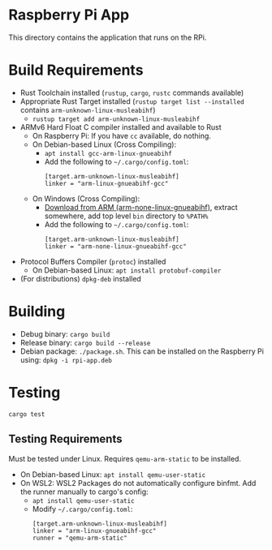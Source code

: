 # Raspberry Pi App

This directory contains the application that runs on the RPi.

# Build Requirements

* Rust Toolchain installed (`rustup`, `cargo`, `rustc` commands available)
* Appropriate Rust Target installed (`rustup target list --installed` contains `arm-unknown-linux-musleabihf`)
  * `rustup target add arm-unknown-linux-musleabihf`
* ARMv6 Hard Float C compiler installed and available to Rust
  * On Raspberry Pi: If you have `cc` available, do nothing.
  * On Debian-based Linux (Cross Compiling):
    * `apt install gcc-arm-linux-gnueabihf`
    * Add the following to `~/.cargo/config.toml`:
      ```
      [target.arm-unknown-linux-musleabihf]
      linker = "arm-linux-gnueabihf-gcc"
      ```
  * On Windows (Cross Compiling):
    * [Download from ARM (arm-none-linux-gnueabihf)](https://developer.arm.com/downloads/-/gnu-a), extract somewhere, add top level `bin` directory to `%PATH%`
    * Add the following to `~/.cargo/config.toml`:
      ```
      [target.arm-unknown-linux-musleabihf]
      linker = "arm-none-linux-gnueabihf-gcc"
      ```
* Protocol Buffers Compiler (`protoc`) installed
  * On Debian-based Linux: `apt install protobuf-compiler`
* (For distributions) `dpkg-deb` installed

# Building

* Debug binary: `cargo build`
* Release binary: `cargo build --release`
* Debian package: `./package.sh`. This can be installed on the Raspberry Pi using: `dpkg -i rpi-app.deb`  

# Testing

`cargo test`

## Testing Requirements

Must be tested under Linux. Requires `qemu-arm-static` to be installed.
* On Debian-based Linux: `apt install qemu-user-static`
* On WSL2: WSL2 Packages do not automatically configure binfmt. Add the runner manually to cargo's config:
  * `apt install qemu-user-static`
  * Modify `~/.cargo/config.toml`:
    ```
    [target.arm-unknown-linux-musleabihf]
    linker = "arm-linux-gnueabihf-gcc"
    runner = "qemu-arm-static"    
    ```

